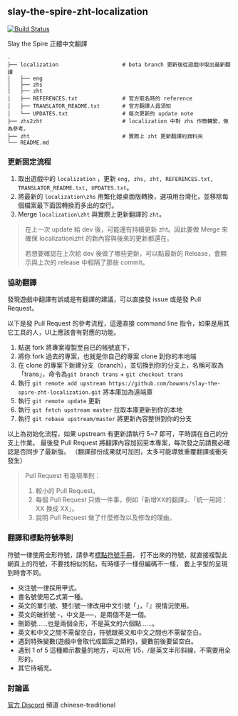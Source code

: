 ## slay-the-spire-zht-localization
[![Build Status](https://travis-ci.org/bowans/slay-the-spire-zht-localization.svg?branch=master)](https://travis-ci.org/bowans/slay-the-spire-zht-localization)

Slay the Spire 正體中文翻譯

    .
    ├── localization                    # beta branch 更新後從遊戲中取出最新翻譯
    │   ├── eng
    │   ├── zhs
    │   ├── zht
    │   ├── REFERENCES.txt              # 官方取名時的 reference
    │   ├── TRANSLATOR_README.txt       # 官方翻譯人員須知
    │   └── UPDATES.txt                 # 每次更新的 update note
    ├── zhs2zht                         # localization 中對 zhs 作簡轉繁，做為參考。
    ├── zht                             # 實際上 zht 更新翻譯的資料夾
    └── README.md

### 更新固定流程

1. 取出遊戲中的 ```localization``` ，更新 ```eng, zhs, zht, REFERENCES.txt, TRANSLATOR_README.txt, UPDATES.txt```。
2. 將最新的 ```localization\zhs``` 用繁化姬桌面版轉換，選項用台灣化，並移除每個檔案最下面因轉換而多出的空行。
3. Merge ```localization\zht``` 與實際上更新翻譯的 ```zht```。
> 在上一次 update 給 dev 後，可能還有持續更新 zht。因此要做 Merge 來確保 localization\zht 的新內容與後來的更新都還在。
> 
> 若想要確認在上次給 dev 後做了哪些更新，可以點最新的 Release，會顯示與上次的 release 中相隔了那些 commit。

### 協助翻譯

發現遊戲中翻譯有誤或是有翻譯的建議，可以直接發 issue 或是發 Pull Request。

以下是發 Pull Request 的參考流程，這邊直接 command line 指令，如果是用其它工具的人，UI上應該會有對應的功能。

1. 點選 fork 將專案複製至自已的帳號底下，
2. 將你 fork 過去的專案，也就是你自己的專案 clone 到你的本地端
3. 在 clone 的專案下新建分支（branch），並切換到你的分支上，名稱可取為「trans」，命令為`git branch trans` + `git checkout trans`
4. 執行 `git remote add upstream https://github.com/bowans/slay-the-spire-zht-localization.git` 將本庫加為遠端庫
5. 執行 `git remote update` 更新
6. 執行 `git fetch upstream master` 拉取本庫更新到你的本地
7. 執行 `git rebase upstream/master` 將更新內容整併到你的分支

以上為初始化流程，如果 upstream 有更新請執行 5~7 即可，平時請在自己的分支上作業。
最後發 Pull Request 將翻譯內容加回至本專案，每次發之前請務必確認是否同步了最新版。
（翻譯部份成果就可加回，太多可能導致重覆翻譯或衝突發生）
> Pull Request 有幾項準則：
> 1. 較小的 Pull Request。
> 2. 每個 Pull Request 只做一件事，例如「新增XX的翻譯」、「統一用詞：XX 換成 XX」。
> 3. 說明 Pull Request 做了什麼修改以及修改的理由。

### 翻譯和標點符號準則

符號一律使用全形符號，請參考[標點符號手冊](http://language.moe.gov.tw/001/Upload/FILES/SITE_CONTENT/M0001/HAU/haushou.htm)，
打不出來的符號，就直接複製此網頁上的符號，不要找相似的貼，有時樣子一樣但編碼不一樣，
套上字型的呈現到時會不同。

* 夾注號一律採用甲式。
* 書名號使用乙式第一種。
* 英文的單引號、雙引號一律改用中文引號「」，『』視情況使用。
* 英文的破折號 -，中文是──，是兩個不是一個。
* 刪節號……也是兩個全形，不是英文的六個點......。
* 英文和中文之間不需留空白，符號跟英文和中文之間也不需留空白。
* 遇到特殊變數(遊戲中會取代成圖案之類的)，變數前後要留空白。
* 遇到 1 of 5 這種顯示數量的地方，可以用 1/5，/是英文半形斜線，不需要用全形的。
* 其它待補充。

### 討論區

[官方 Discord](https://steamcommunity.com/linkfilter/?url=http://discord.gg/slaythespire) 頻道 chinese-traditional
